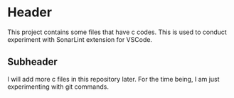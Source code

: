 # Header

This project contains some files that have c codes. This is used to conduct experiment with SonarLint extension for VSCode.

## Subheader

I will add more c files in this repository later. For the time being, I am just experimenting with git commands.
